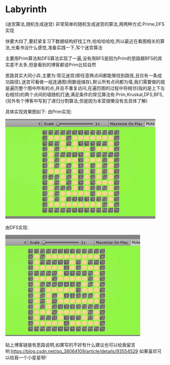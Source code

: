 # Labyrinth
(迷宫算法,随机生成迷宫)
非常简单的随机生成迷宫的算法,用两种方式:Prime,DFS实现

快要大四了,要赶紧复习下数据结构好找工作,哈哈哈哈哈,所以最近在看图相关的算法,光看书没什么感觉,准备实践一下,写个迷宫算法

主要用Prim算法和DFS算法实现了一遍,没有用BFS是因为Prim的思路跟BFS的其实差不太多,但是看别的博客都说Prim比较自然

思路其实大同小异,主要为:常见迷宫(即任意两点间都能够找到路径,且仅有一条成功路径),迷宫可看做一组连通图(用数组储存),默认所有点间都为墙,我们需要做的就是遍历整个图中所有的点,并且不重复访问,在遍历图的过程中将相邻(指的是上下左右相邻)的两个点间的墙随机打通;满足条件的常见算法有:Prim,Kruskal,DFS,BFS,(另外有个博客中写到了递归分割算法,但是因为本菜很懒没有去具体了解)

具体实现效果图如下:
由Prim实现:

![Image text](https://github.com/Bigbao123/Labyrinth/blob/master/prim.png)

由DFS实现:

![Image text](https://github.com/Bigbao123/Labyrinth/blob/master/DFS.png)

贴上博客链接有思路说明,如果写的不好有什么建议也可以给我留言哟:https://blog.csdn.net/qq_38064109/article/details/93554529
如果喜欢可以给我一个小星星呀!


